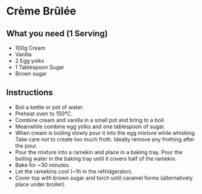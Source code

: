 # Crème Brûlée

## What you need (1 Serving)

- 100g Cream
- Vanilla
- 2 Egg yolks
- 1 Tablespoon Sugar
- Brown sugar

## Instructions

- Boil a kettle or pot of water.
- Preheat oven to 150°C.
- Combine cream and vanilla in a small pot and bring to a boil.
- Meanwhile combine egg yolks and one tablespoon of sugar.
- When cream is boiling slowly pour it into the egg mixture while whisking.
    Take care not to create too much froth. Ideally remove any frothing
    after the pour.
- Pour the mixture into a ramekin and place in a baking tray.
    Pour the boiling water in the baking tray until it covers half of the
    ramekin.
- Bake for ~30 minutes.
- Let the ramekins cool (~1h in the refridgerator).
- Cover top with brown sugar and torch until caramel forms (alternatively place
    under broiler).
